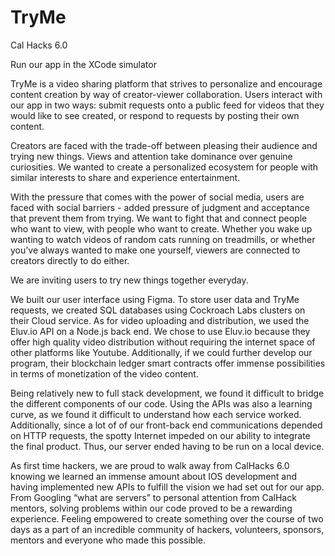# TryMe
Cal Hacks 6.0

Run our app in the XCode simulator

TryMe is a video sharing platform that strives to personalize and encourage content creation by way of creator-viewer collaboration. Users interact with our app in two ways: submit requests onto a public feed for videos that they would like to see created, or respond to requests by posting their own content.

Creators are faced with the trade-off between pleasing their audience and trying new things. Views and attention take dominance over genuine curiosities. We wanted to create a personalized ecosystem for people with similar interests to share and experience entertainment. 

With the pressure that comes with the power of social media, users are faced with social barriers - added pressure of judgment and acceptance that prevent them from trying. We want to fight that and connect people who want to view, with people who want to create. Whether you wake up wanting to watch videos of random cats running on treadmills, or whether you’ve always wanted to make one yourself, viewers are connected to creators directly to do either.

We are inviting users to try new things together everyday. 

We built our user interface using Figma. To store user data and TryMe requests, we created SQL databases using Cockroach Labs clusters on their Cloud service. As for video uploading and distribution, we used the Eluv.io API on a Node.js back end. We chose to use Eluv.io because they offer high quality video distribution without requiring the internet space of other platforms like Youtube. Additionally, if we could further develop our program, their blockchain ledger smart contracts offer immense possibilities in terms of monetization of the video content.
  
Being relatively new to full stack development, we found it difficult to bridge the different components of our code. Using the APIs was also a learning curve, as we found it difficult to understand how each service worked. Additionally, since a lot of of our front-back end communications depended on HTTP requests, the spotty Internet impeded on our ability to integrate the final product. Thus, our server ended having to be run on a local device.

As first time hackers, we are proud to walk away from CalHacks 6.0 knowing we learned an immense amount about IOS development and having implemented new APIs to fulfill the vision we had set out for our app. From Googling “what are servers” to personal attention from CalHack mentors, solving problems within our code proved to be a rewarding experience. Feeling empowered to create something over the course of two days as a part of an incredible community of hackers, volunteers, sponsors, mentors and everyone who made this possible.
